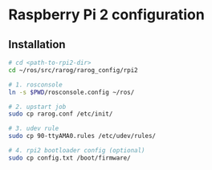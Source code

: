 Raspberry Pi 2 configuration
============================

Installation
------------

```sh
# cd <path-to-rpi2-dir>
cd ~/ros/src/rarog/rarog_config/rpi2

# 1. rosconsole
ln -s $PWD/rosconsole.config ~/ros/

# 2. upstart job
sudo cp rarog.conf /etc/init/

# 3. udev rule
sudo cp 90-ttyAMA0.rules /etc/udev/rules/

# 4. rpi2 bootloader config (optional)
sudo cp config.txt /boot/firmware/
```
